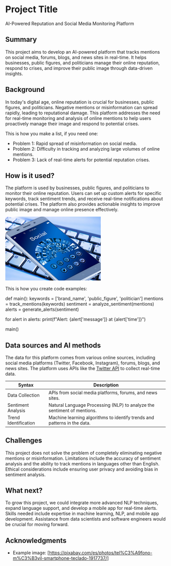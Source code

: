 # Project Title

AI-Powered Reputation and Social Media Monitoring Platform

## Summary

This project aims to develop an AI-powered platform that tracks mentions on social media, forums, blogs, and news sites in real-time. It helps businesses, public figures, and politicians manage their online reputation, respond to crises, and improve their public image through data-driven insights.

## Background

In today's digital age, online reputation is crucial for businesses, public figures, and politicians. Negative mentions or misinformation can spread rapidly, leading to reputational damage. This platform addresses the need for real-time monitoring and analysis of online mentions to help users proactively manage their image and respond to potential crises.

This is how you make a list, if you need one:
* Problem 1: Rapid spread of misinformation on social media.
* Problem 2: Difficulty in tracking and analyzing large volumes of online mentions.
* Problem 3: Lack of real-time alerts for potential reputation crises.

## How is it used?

The platform is used by businesses, public figures, and politicians to monitor their online reputation. Users can set up custom alerts for specific keywords, track sentiment trends, and receive real-time notifications about potential crises. The platform also provides actionable insights to improve public image and manage online presence effectively.

<img src="images/mobile-phone-1917737_1280 (1).jpg" width="300">

This is how you create code examples:

def main():
keywords = ['brand_name', 'public_figure', 'politician']
mentions = track_mentions(keywords)
sentiment = analyze_sentiment(mentions)
alerts = generate_alerts(sentiment)

for alert in alerts:
print(f"Alert: {alert['message']} at {alert['time']}")

main()

## Data sources and AI methods

The data for this platform comes from various online sources, including social media platforms (Twitter, Facebook, Instagram), forums, blogs, and news sites. The platform uses APIs like the [Twitter API](https://developer.twitter.com/en/docs) to collect real-time data.

| Syntax               | Description                                                             |
| -------------------- | ----------------------------------------------------------------------- |
| Data Collection      | APIs from social media platforms, forums, and news sites.               |
| Sentiment Analysis   | Natural Language Processing (NLP) to analyze the sentiment of mentions. |
| Trend Identification | Machine learning algorithms to identify trends and patterns in the data.|

## Challenges

This project does not solve the problem of completely eliminating negative mentions or misinformation. Limitations include the accuracy of sentiment analysis and the ability to track mentions in languages other than English. Ethical considerations include ensuring user privacy and avoiding bias in sentiment analysis.

## What next?

To grow this project, we could integrate more advanced NLP techniques, expand language support, and develop a mobile app for real-time alerts. Skills needed include expertise in machine learning, NLP, and mobile app development. Assistance from data scientists and software engineers would be crucial for moving forward.

## Acknowledgments

* Example image: [https://pixabay.com/es/photos/tel%C3%A9fono-m%C3%B3vil-smartphone-teclado-1917737/]
